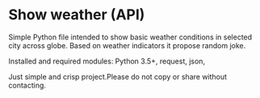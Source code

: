 # Show weather (API)

Simple Python file intended to show basic weather conditions in selected city across globe. Based on weather indicators it propose random joke. 

Installed and required modules: Python 3.5+, request, json, 

Just simple and crisp project.Please do not copy or share without contacting. 
